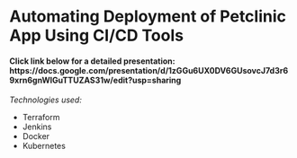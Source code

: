 # Automating Deployment of Petclinic App Using CI/CD Tools
<h4>Click link below for a detailed presentation:
https://docs.google.com/presentation/d/1zGGu6UX0DV6GUsovcJ7d3r69xrn6gnWlGuTTUZAS31w/edit?usp=sharing</h4>

<i>Technologies used:</i>
<ul>
<li>Terraform</li>
<li>Jenkins</li>
<li>Docker</li>
<li>Kubernetes</li>
</ul>
